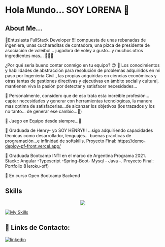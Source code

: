 
  # Hola Mundo... SOY LORENA 🙌


  ## About Me...

 📌Entusiasta  FullStack Developer !!! compuesta de unas rebanadas de ingeniera, unas cucharaditas 
    de contadora, una pizca de presidente de asociación de voleibol...  jugadora de voley a gusto...y muchos 
    otros ingredientes mas... 🙋‍♀️😉  
    
¿Por qué sería bueno contar conmigo en tu equipo? 😍
📌 Los conocimientos y habilidades de abstracción para resolución de problemas adquiridos  en mi paso 
    por Ingeniería Civil , las propias adquiridas en ciencias económicas y otras tantas de gestiones directivas 
    y ejecutivas en ámbito social y cultural,  mantienen viva la pasión por detectar y satisfacer necesidades...

📌 Personalmente, considero que de eso trata esta increíble profesión... captar necesidades y generar con 
    herramientas tecnológicas, la manera mas optima de satisfacerlas...de alcanzar los objetivos (los trazados y los no tanto... de generar ese cambio...🤭)

📌 Juego en Equipo desde siempre...🙌


📌 Graduada de Henry- yo SOY HENRY!!! ...sigo adquiriendo capacidades 
   técnicas como desarrollador, lenguajes... buenas practicas de programación...e infinidad 
   de softskills. Proyecto Final: https://demo-deploy-pf-front.vercel.app/

📌 Graduada Bootcamp INTI en el marco de Argentina Programa 2021. 
    Stack:: Angular -Typescript -Spring-Boot- Mysql - Java -.
    Proyecto Final: Portfolio (Heroku-off)

📌 En curso Open Bootcamp Backend
    
   
 ## Skills
 <p align="center">
  <a href="https://skillicons.dev">
    <img src="https://skillicons.dev/icons?i=git,kubernetes,docker,c,vim" />
  </a>
</p>
 
 [![My Skills](https://skills.thijs.gg/icons?i=js,ts,java,html,css,react,redux,express,sequelize,angular,mongodb,postgres,nodejs,mysql,spring,docker,git,supabase,vite,figma&perline=5)](https://skills.thijs.gg)


## 🔗 Links de Contacto:
[![linkedin](https://img.shields.io/badge/linkedin-0A66C2?style=for-the-badge&logo=linkedin&logoColor=white)](https://www.linkedin.com/in/lorena-de-armas/)

  


